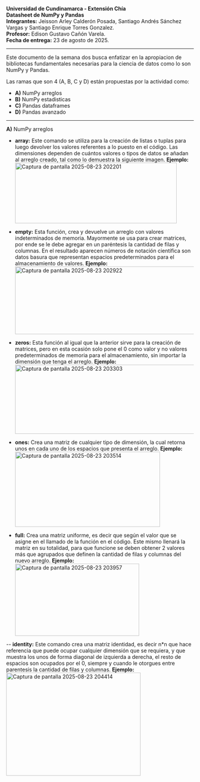 **Universidad de Cundinamarca - Extensión Chía**  <br>
**Datasheet de NumPy y Pandas**  <br>
**Integrantes:** Jeisson Arley Calderón Posada, Santiago Andrés Sánchez Vargas y Santiago Enrique Torres Gonzalez.  <br>
**Profesor:** Edison Gustavo Cañón Varela.  <br>
**Fecha de entrega:** 23 de agosto de 2025.  

---  

Este documento de la semana dos busca enfatizar en la apropiacion de bibliotecas fundamentales necesarias para 
la ciencia de datos como lo son NumPy y Pandas.

Las ramas que son 4 (A, B, C y D) están propuestas por la actividad como:  
- **A)** NumPy arreglos
- **B)** NumPy estadisticas  
- **C)** Pandas dataframes  
- **D)** Pandas avanzado

---  
**A)** NumPy arreglos
- **array:** Este comando se utiliza para la creación de listas o tuplas para luego devolver los valores referentes a lo puesto en el código. Las dimensiones dependen de cuántos valores o tipos de datos se añadan al arreglo creado, tal como lo demuestra la siguiente imagen.
  **Ejemplo:**
  <img width="434" height="163" alt="Captura de pantalla 2025-08-23 202201" src="https://github.com/user-attachments/assets/9b3e6f60-2be7-40ce-b087-eac2529a7a5f" />

- **empty:** Esta función, crea y devuelve un arreglo con valores indeterminados de memoria. Mayormente se usa para crear matrices, por ende se le debe agregar en un paréntesis la cantidad de filas y columnas. En el resultado aparecen números de notación científica son datos basura que representan espacios predeterminados para el almacenamiento de valores.
  **Ejemplo:**
  <img width="763" height="182" alt="Captura de pantalla 2025-08-23 202922" src="https://github.com/user-attachments/assets/f5bdbc10-6adb-4c8c-988b-52dcce059c5f" />
  

- **zeros:** Esta función al igual que la anterior sirve para la creación de matrices, pero en esta ocasión solo pone el 0 como valor y no valores predeterminados de memoria para el almacenamiento, sin importar la dimensión que tenga el arreglo.
  **Ejemplo:**
  <img width="496" height="186" alt="Captura de pantalla 2025-08-23 203303" src="https://github.com/user-attachments/assets/61c9e3d8-6144-4cdf-b8c2-4fded7d48ec0" />

- **ones:** Crea una matriz de cualquier tipo de dimensión, la cual retorna unos en cada uno de los espacios que presenta el arreglo.
  **Ejemplo:**
  <img width="389" height="202" alt="Captura de pantalla 2025-08-23 203514" src="https://github.com/user-attachments/assets/287579e3-c65b-4bfb-a9f2-b7714d6d1dab" />

- **full:** Crea una matriz uniforme, es decir que según el valor que se asigne en el llamado de la función en el código. Este mismo llenará la matriz en su totalidad, para que funcione se deben obtener 2 valores más que agrupados que definen la cantidad de filas y columnas del nuevo arreglo.
  **Ejemplo:**
  <img width="333" height="194" alt="Captura de pantalla 2025-08-23 203957" src="https://github.com/user-attachments/assets/400799bb-5343-41a5-b010-dcd3548f1035" />

-- **identity:** Este comando crea una matriz identidad, es decir n*n que hace referencia que puede ocupar cualquier dimensión que se requiera, y que muestra los unos de forma diagonal de izquierda a derecha, el resto de espacios son ocupados por el 0, siempre y cuando le otorgues entre parentesis la cantidad de filas y columnas.
  **Ejemplo:**
  <img width="361" height="277" alt="Captura de pantalla 2025-08-23 204414" src="https://github.com/user-attachments/assets/3f1b4546-0525-4054-8fb5-e15764acf16d" />

